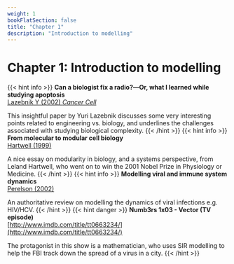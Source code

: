 ```yaml
---
weight: 1
bookFlatSection: false
title: "Chapter 1"
description: "Introduction to modelling"
---
```


# Chapter 1: Introduction to modelling

{{< hint info >}}
**Can a biologist fix a radio?&mdash;Or, what I learned while studying apoptosis**   
[Lazebnik Y (2002) _Cancer Cell_](http://doi.org/10.1016/s1535-6108(02)00133-2)

This insightful paper by Yuri Lazebnik discusses some very interesting points related to engineering vs. biology, and underlines the challenges associated with studying biological complexity.
{{< /hint >}}
{{< hint info >}}
**From molecular to modular cell biology**   
[Hartwell (1999)](http://doi.org/10.1038/35011540)

A nice essay on modularity in biology, and a systems perspective, from Leland Hartwell, who went on to win the 2001 Nobel Prize in Physiology or Medicine.
{{< /hint >}}
{{< hint info >}}
**Modelling viral and immune system dynamics**   
[Perelson (2002)](http://doi.org/10.1038/nri700)

An authoritative review on modelling the dynamics of viral infections e.g. HIV/HCV.
{{< /hint >}}
{{< hint danger >}}
**Numb3rs 1x03 - Vector (TV episode)**   
[http://www.imdb.com/title/tt0663234/](http://www.imdb.com/title/tt0663234/)

The protagonist in this show is a mathematician, who uses SIR modelling to help the FBI track down the spread of a virus in a city.
{{< /hint >}}
